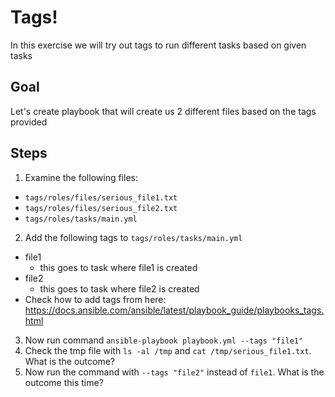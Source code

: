 # Tags!

In this exercise we will try out tags to run different tasks based on given tasks

## Goal
Let's create playbook that will create us 2 different files based on the tags provided

## Steps

1. Examine the following files:
  * `tags/roles/files/serious_file1.txt`
  * `tags/roles/files/serious_file2.txt`
  * `tags/roles/tasks/main.yml`

2. Add the following tags to `tags/roles/tasks/main.yml`
  * file1
    * this goes to task where file1 is created
  * file2
    * this goes to task where file2 is created
  * Check how to add tags from here: https://docs.ansible.com/ansible/latest/playbook_guide/playbooks_tags.html

3. Now run command `ansible-playbook playbook.yml --tags "file1"`
4. Check the tmp file with `ls -al /tmp` and `cat /tmp/serious_file1.txt`. What is the outcome?
5. Now run the command with `--tags "file2"` instead of `file1`. What is the outcome this time?